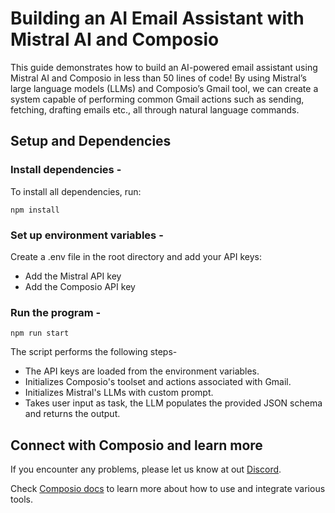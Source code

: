 # Building an AI Email Assistant with Mistral AI and Composio

This guide demonstrates how to build an AI-powered email assistant using Mistral AI and Composio in less than 50 lines of code! By using Mistral’s large language models (LLMs) and Composio’s Gmail tool, we can create a system capable of performing common Gmail actions such as sending, fetching, drafting emails etc., all through natural language commands.

## Setup and Dependencies

### Install dependencies - 

To install all dependencies, run: 

```
npm install
```

### Set up environment variables - 

Create a .env file in the root directory and add your API keys:

- Add the Mistral API key
- Add the Composio API key

### Run the program - 

```
npm run start
```

The script performs the following steps- 

- The API keys are loaded from the environment variables.
- Initializes Composio's toolset and actions associated with Gmail.
- Initializes Mistral's LLMs with custom prompt.
- Takes user input as task, the LLM populates the provided JSON schema and returns the output.

## Connect with Composio and learn more

If you encounter any problems, please let us know at out [Discord](https://discord.com/invite/cNruWaAhQk).

Check [Composio docs](https://docs.composio.dev/introduction/intro/overview) to learn more about how to use and integrate various tools.